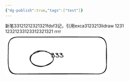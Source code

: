 ```yaml
---
{"dg-publish":true,"tags":["test"]}
---
```


新笔33121212321321fdsf3记，引用exca3123213lidraw
1231
12321233123312321321
rrrr
![test.excalidraw.png](img/user/Excalidraw/test.excalidraw.png)